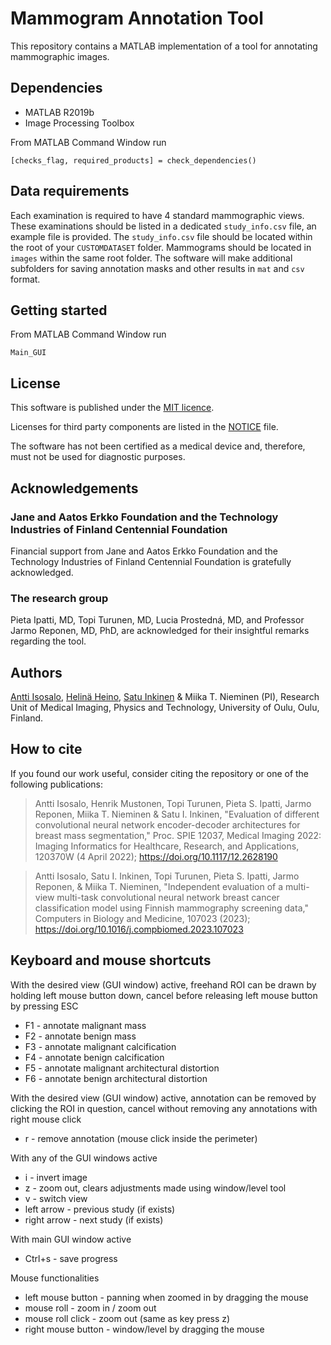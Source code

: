 # Mammogram Annotation Tool

This repository contains a MATLAB implementation of a tool for annotating mammographic images.

## Dependencies

* MATLAB R2019b
* Image Processing Toolbox

From MATLAB Command Window run

```
[checks_flag, required_products] = check_dependencies()
```

## Data requirements

Each examination is required to have 4 standard mammographic views. These examinations should be listed in a dedicated `study_info.csv` file, an example file is provided. The `study_info.csv` file should be located within the root of your `CUSTOMDATASET` folder. Mammograms should be located in `images` within the same root folder. The software will make additional subfolders for saving annotation masks and other results in `mat` and `csv` format.

## Getting started

From MATLAB Command Window run

```
Main_GUI
```

## License

This software is published under the [MIT licence](https://github.com/MIPT-Oulu/MammogramAnnotationTool_public/blob/main/LICENSE).

Licenses for third party components are listed in the [NOTICE](https://github.com/MIPT-Oulu/MammogramAnnotationTool_public/blob/main/NOTICE.txt) file.

The software has not been certified as a medical device and, therefore, must not be used for diagnostic purposes.

## Acknowledgements

### Jane and Aatos Erkko Foundation and the Technology Industries of Finland Centennial Foundation

Financial support from Jane and Aatos Erkko Foundation and the Technology Industries of Finland Centennial Foundation is gratefully acknowledged.

### The research group

Pieta Ipatti, MD, Topi Turunen, MD, Lucia Prostedná, MD, and Professor Jarmo Reponen, MD, PhD, are acknowledged for their insightful remarks regarding the tool.

## Authors

[Antti Isosalo](https://github.com/aisosalo), [Helinä Heino](https://github.com/hheino), [Satu Inkinen](https://github.com/siinkine) & Miika T. Nieminen (PI), Research Unit of Medical Imaging, Physics and Technology, University of Oulu, Oulu, Finland.

## How to cite

If you found our work useful, consider citing the repository or one of the following publications:

> Antti Isosalo, Henrik Mustonen, Topi Turunen, Pieta S. Ipatti, Jarmo Reponen, Miika T. Nieminen & Satu I. Inkinen, "Evaluation of different convolutional neural network encoder-decoder architectures for breast mass segmentation," Proc. SPIE 12037, Medical Imaging 2022: Imaging Informatics for Healthcare, Research, and Applications, 120370W (4 April 2022); https://doi.org/10.1117/12.2628190

> Antti Isosalo, Satu I. Inkinen, Topi Turunen, Pieta S. Ipatti, Jarmo Reponen, & Miika T. Nieminen, "Independent evaluation of a multi-view multi-task convolutional neural network breast cancer classification model using Finnish mammography screening data," Computers in Biology and Medicine, 107023 (2023); https://doi.org/10.1016/j.compbiomed.2023.107023

## Keyboard and mouse shortcuts

With the desired view (GUI window) active, freehand ROI can be drawn by holding left mouse button down, cancel before releasing left mouse button by pressing ESC
* F1 - annotate malignant mass
* F2 - annotate benign mass
* F3 - annotate malignant calcification
* F4 - annotate benign calcification
* F5 - annotate malignant architectural distortion
* F6 - annotate benign architectural distortion

With the desired view (GUI window) active, annotation can be removed by clicking the ROI in question, cancel without removing any annotations with right mouse click
* r - remove annotation (mouse click inside the perimeter)

With any of the GUI windows active
* i - invert image
* z - zoom out, clears adjustments made using window/level tool
* v - switch view
* left arrow - previous study (if exists)
* right arrow - next study (if exists)

With main GUI window active
* Ctrl+s - save progress

Mouse functionalities
* left mouse button - panning when zoomed in by dragging the mouse
* mouse roll - zoom in / zoom out
* mouse roll click - zoom out (same as key press z)
* right mouse button - window/level by dragging the mouse

